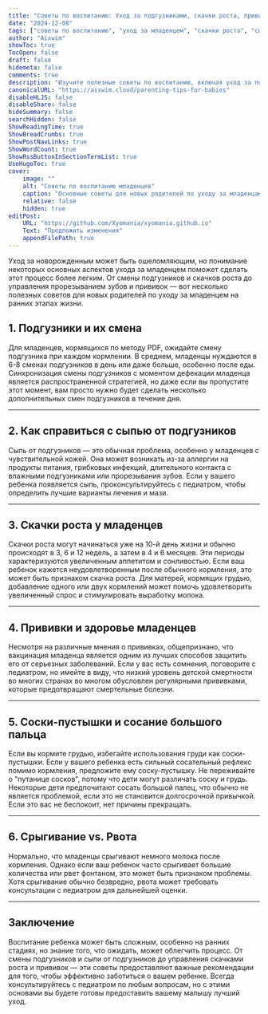 ```yaml
---
title: "Советы по воспитанию: Уход за подгузниками, скачки роста, прививки и многое другое"
date: "2024-12-08"
tags: ["советы по воспитанию", "уход за младенцем", "скачки роста", "сыпь от подгузников", "прививки"]
author: "Aixwim"
showToc: true
TocOpen: false
draft: false
hidemeta: false
comments: true
description: "Изучите полезные советы по воспитанию, включая уход за подгузниками, управление скачками роста, прививки и как справляться с распространенными проблемами младенцев, такими как соски-пустышки и срыгивание."
canonicalURL: "https://aixwim.cloud/parenting-tips-for-babies"
disableHLJS: false
disableShare: false
hideSummary: false
searchHidden: false
ShowReadingTime: true
ShowBreadCrumbs: true
ShowPostNavLinks: true
ShowWordCount: true
ShowRssButtonInSectionTermList: true
UseHugoToc: true
cover:
    image: ""
    alt: "Советы по воспитанию младенцев"
    caption: "Основные советы для новых родителей по уходу за младенцами"
    relative: false
    hidden: true
editPost:
    URL: "https://github.com/Xyomania/xyomania.github.io"
    Text: "Предложить изменения"
    appendFilePath: true
---
```


Уход за новорожденным может быть ошеломляющим, но понимание некоторых основных аспектов ухода за младенцем поможет сделать этот процесс более легким. От смены подгузников и скачков роста до управления прорезыванием зубов и прививок — вот несколько полезных советов для новых родителей по уходу за младенцем на ранних этапах жизни.

<!--more-->

## 1. Подгузники и их смена

Для младенцев, кормящихся по методу PDF, ожидайте смену подгузника при каждом кормлении. В среднем, младенцы нуждаются в 6-8 сменах подгузников в день или даже больше, особенно после еды. Синхронизация смены подгузников с моментом дефекации младенца является распространенной стратегией, но даже если вы пропустите этот момент, вам просто нужно будет сделать несколько дополнительных смен подгузников в течение дня.

---

## 2. Как справиться с сыпью от подгузников

Сыпь от подгузников — это обычная проблема, особенно у младенцев с чувствительной кожей. Она может возникать из-за аллергии на продукты питания, грибковых инфекций, длительного контакта с влажными подгузниками или прорезывания зубов. Если у вашего ребенка появляется сыпь, проконсультируйтесь с педиатром, чтобы определить лучшие варианты лечения и мази.

---

## 3. Скачки роста у младенцев

Скачки роста могут начинаться уже на 10-й день жизни и обычно происходят в 3, 6 и 12 недель, а затем в 4 и 6 месяцев. Эти периоды характеризуются увеличенным аппетитом и сонливостью. Если ваш ребенок кажется неудовлетворенным после обычного кормления, это может быть признаком скачка роста. Для матерей, кормящих грудью, добавление одного или двух кормлений может помочь удовлетворить увеличенный спрос и стимулировать выработку молока.

---

## 4. Прививки и здоровье младенцев

Несмотря на различные мнения о прививках, общепризнано, что вакцинация младенца является одним из лучших способов защитить его от серьезных заболеваний. Если у вас есть сомнения, поговорите с педиатром, но имейте в виду, что низкий уровень детской смертности во многих странах во многом обусловлен регулярными прививками, которые предотвращают смертельные болезни.

---

## 5. Соски-пустышки и сосание большого пальца

Если вы кормите грудью, избегайте использования груди как соски-пустышки. Если у вашего ребенка есть сильный сосательный рефлекс помимо кормления, предложите ему соску-пустышку. Не переживайте о "путанице сосков", потому что дети могут различать соску и грудь. Некоторые дети предпочитают сосать большой палец, что обычно не является проблемой, если это не становится долгосрочной привычкой. Если это вас не беспокоит, нет причины прекращать.

---

## 6. Срыгивание vs. Рвота

Нормально, что младенцы срыгивают немного молока после кормления. Однако если ваш ребенок часто срыгивает большие количества или рвет фонтаном, это может быть признаком проблемы. Хотя срыгивание обычно безвредно, рвота может требовать консультации с педиатром для дальнейшей оценки.

---

## Заключение

Воспитание ребенка может быть сложным, особенно на ранних стадиях, но знание того, что ожидать, может облегчить процесс. От смены подгузников и сыпи от подгузников до управления скачками роста и прививок — эти советы предоставляют важные рекомендации для того, чтобы эффективно заботиться о вашем ребенке. Всегда консультируйтесь с педиатром по любым вопросам, но с этими основами вы будете готовы предоставить вашему малышу лучший уход.

